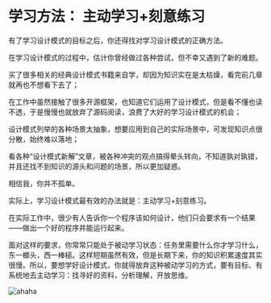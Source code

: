 

# 学习方法： 主动学习+刻意练习


有了学习设计模式的目标之后，你还得找对学习设计模式的正确方法。

在学习设计模式的过程中，估计你曾经做过各种尝试，但不幸又遇到了新的难题。

买了很多相关的经典设计模式书籍来自学，却因为知识实在是太枯燥，看完前几章就再也不想看下去了；

在工作中虽然接触了很多开源框架，也知道它们运用了设计模式，但是看不懂也读不透，于是慢慢也就放弃了源码阅读，浪费了大好的学习设计模式的机会；

设计模式列举的各种场景太抽象，想要应用到自己的实际场景中，可发现知识点很分散，始终难以落地；

看各种“设计模式新解”文章，被各种冲突的观点搞得晕头转向，不知道孰对孰错，并且还找不到知识的源头和问题的场景，所以更加疑惑。

相信我，你并不孤单。

实际上，学习设计模式最有效的办法就是：主动学习+刻意练习。

在实际工作中，很少有人告诉你一个程序该如何设计，他们只会要求有一个结果——做出一个好的程序并能运行起来。

面对这样的要求，你常常只能处于被动学习状态：任务里需要什么你才学习什么，东一榔头，西一棒槌。这样短期虽然有效，但是长期下来，你的知识积累速度其实很慢。所以，要想学好设计模式，你就得放弃这种被动学习的方式，要有目标、有系统地去主动学习：找寻好的资料，分析理解，开放思维。

![ahaha](https://s0.lgstatic.com/i/image6/M00/1D/FE/Cgp9HWBQRcGABrbxAAX9PzNlFqo654.png)